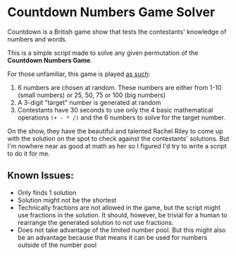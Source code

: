 # Countdown Numbers Game Solver

Countdown is a British game show that tests the contestants' knowledge of numbers and words. 

This is a simple script made to solve any given permutation of the **Countdown Numbers Game**. 

For those unfamiliar, this game is played [as such](https://en.wikipedia.org/wiki/Countdown_(game_show)#Numbers_round): 
1. 6 numbers are chosen at random. These numbers are either from 1-10 (small numbers) or 25, 50, 75 or 100 (big numbers)
2. A 3-digit "target" number is generated at random
3. Contestants have 30 seconds to use only the 4 basic mathematical operations `(+ - * /)` and the 6 numbers to solve for the target number.

On the show, they have the beautiful and talented Rachel Riley to come up with the solution on the spot to check against the contestants' solutions. But I'm nowhere near as good
at math as her so I figured I'd try to write a script to do it for me. 

## Known Issues:
- Only finds 1 solution
- Solution might not be the shortest
- Technically fractions are not allowed in the game, but the script might use fractions in the solution. 
It should, however, be trivial for a human to rearrange the generated solution to not use fractions. 
- Does not take advantage of the limited number pool. But this might also be an advantage because that means it can be used for numbers outside of the number pool
